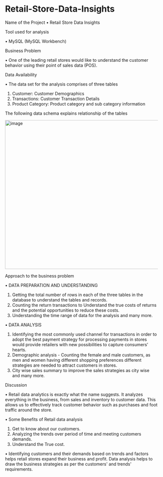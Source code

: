 # Retail-Store-Data-Insights
Name of the Project
• Retail Store Data Insights

Tool used for analysis

• MySQL (MySQL Workbench)

Business Problem

• One of the leading retail stores would like to understand the customer behavior using their point of sales data (POS).

Data Availability

• The data set for the analysis comprises of three tables

1. Customer: Customer Demographics
2. Transactions: Customer Transaction Details
3. Product Category: Product category and sub category information

The following data schema explains relationship of the tables

<img width="915" height="490" alt="image" src="https://github.com/user-attachments/assets/d0ff6b2c-b600-4823-b957-944d1e7193c1" />

Approach to the business problem

• DATA PREPARATION AND UNDERSTANDING

1. Getting the total number of rows in each of the three tables in the database to understand the tables and records.
2. Counting the return transactions to Understand the true costs of returns and the potential opportunities to reduce these costs.
3. Understanding the time range of data for the analysis and many more.

• DATA ANALYSIS

1. Identifying the most commonly used channel for transactions in order to adopt the best payment strategy for processing payments in stores would provide retailers with new possibilities to capture consumers' hearts.
2. Demographic analysis - Counting the female and male customers, as men and women having different shopping preferences different strategies are needed to attract customers in stores.
3. City wise sales summary to improve the sales strategies as city wise and many more.

Discussion

• Retail data analytics is exactly what the name suggests. It analyzes everything in the business, from sales and inventory to customer data. This allows us to effectively track customer behavior such as purchases and foot traffic around the store.

• Some Benefits of Retail data analysis

1. Get to know about our customers.
2. Analyzing the trends over period of time and meeting customers demands.
3. Understand the True cost.

• Identifying customers and their demands based on trends and factors helps retail stores expand their business and profit. Data analysis helps to draw the business strategies as per the customers' and trends' requirements.
